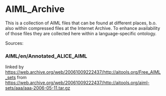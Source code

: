 # AIML_Archive

This is a collection of AIML files that can be found at different places,
b.o. also within compressed files at the Internet Archive.
To enhance availability of those files they are collected here
within a language-specific ontology.

Sources:

### AIML/en/Annotated_ALICE_AIML
linked by https://web.archive.org/web/20061009222437/http://aitools.org/Free_AIML_sets
from https://web.archive.org/web/20061009222437/http://aitools.org/aiml-sets/aaa/aaa-2006-05-11.tar.gz

